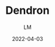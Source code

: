 ---
_id: aku4yg6qrr2jaku4yg8q937h1hsqe4fr
author: LM
title: Dendron
summary: Opensource knowledge management inside your vscode editor, with linked notes, and tools for publishing notes.
images:
  - path: "www.dendron.so_.png"
  - path: "dendron_Hero_video_2-transcode.mp4"
  - path: "dendron-landing-page.mp4"
  - path: "dendron-landing-middle.png"
  - path: "wiki.dendron.so_ (1).png"
  - path: "wiki.dendron.so_ (2).png"
  - path: "wiki.dendron.so_ (3).png"
  - path: "wiki.dendron.so_.png"
features:
- Open source
- Built to scale
- Flexible structures to manage the notes
- Using schemas and templates to make your notes the single source of truth
- Easily search and locate notes
- Integrated workflows like daily notes
categories:
- Project Management
tags:
- Note-taking
- GTD
platforms:
- Mac
- Win
- Linux
fields:
- General and Interdisciplinary
links:
- name: www.dendron.so
  link: https://www.dendron.so
date: '2022-04-03'

---